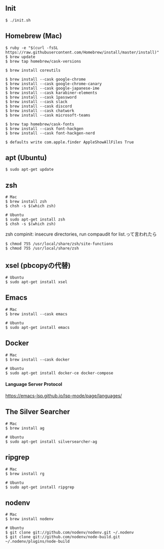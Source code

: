 ## Init
```
$ ./init.sh
```

## Homebrew (Mac)
```
$ ruby -e "$(curl -fsSL https://raw.githubusercontent.com/Homebrew/install/master/install)"
$ brew update
$ brew tap homebrew/cask-versions

$ brew install coreutils

$ brew install --cask google-chrome
$ brew install --cask google-chrome-canary
$ brew install --cask google-japanese-ime
$ brew install --cask karabiner-elements
$ brew install --cask 1password
$ brew install --cask slack
$ brew install --cask discord
$ brew install --cask chatwork
$ brew install --cask microsoft-teams

$ brew tap homebrew/cask-fonts
$ brew install --cask font-hackgen
$ brew install --cask font-hackgen-nerd

$ defaults write com.apple.finder AppleShowAllFiles True
```

## apt (Ubuntu)
```
$ sudo apt-get update
```

## zsh
```
# Mac
$ brew install zsh
$ chsh -s $(which zsh)

# Ubuntu
$ sudo apt-get install zsh
$ chsh -s $(which zsh)
```
zsh compinit: insecure directories, run compaudit for list.って言われたら
```
$ chmod 755 /usr/local/share/zsh/site-functions
$ chmod 755 /usr/local/share/zsh
```

## xsel (pbcopyの代替)
```
# Ubuntu
$ sudo apt-get install xsel
```

## Emacs
```
# Mac
$ brew install --cask emacs

# Ubuntu
$ sudo apt-get install emacs
```

## Docker
```
# Mac
$ brew install --cask docker

# Ubuntu
$ sudo apt-get install docker-ce docker-compose
```

#### Language Server Protocol
https://emacs-lsp.github.io/lsp-mode/page/languages/

## The Silver Searcher
```
# Mac
$ brew install ag

# Ubuntu
$ sudo apt-get install silversearcher-ag
```

## ripgrep
```
# Mac
$ brew install rg

# Ubuntu
$ sudo apt-get install ripgrep
```

## nodenv
```
# Mac
$ brew install nodenv

# Ubuntu
$ git clone git://github.com/nodenv/nodenv.git ~/.nodenv
$ git clone git://github.com/nodenv/node-build.git ~/.nodenv/plugins/node-build
```
